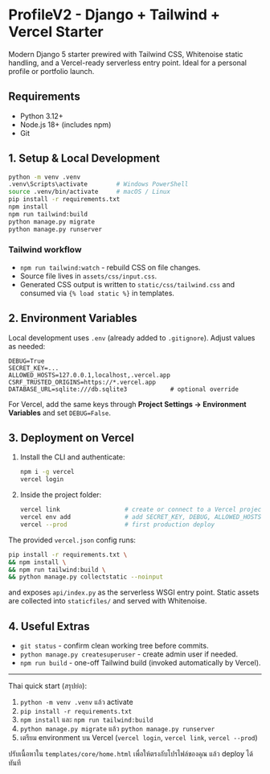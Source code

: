 # ProfileV2 - Django + Tailwind + Vercel Starter

Modern Django 5 starter prewired with Tailwind CSS, Whitenoise static handling, and a Vercel-ready serverless entry point. Ideal for a personal profile or portfolio launch.

## Requirements

- Python 3.12+
- Node.js 18+ (includes npm)
- Git

## 1. Setup & Local Development

```bash
python -m venv .venv
.venv\Scripts\activate        # Windows PowerShell
source .venv/bin/activate     # macOS / Linux
pip install -r requirements.txt
npm install
npm run tailwind:build
python manage.py migrate
python manage.py runserver
```

### Tailwind workflow

- `npm run tailwind:watch` - rebuild CSS on file changes.
- Source file lives in `assets/css/input.css`.
- Generated CSS output is written to `static/css/tailwind.css` and consumed via `{% load static %}` in templates.

## 2. Environment Variables

Local development uses `.env` (already added to `.gitignore`). Adjust values as needed:

```
DEBUG=True
SECRET_KEY=...
ALLOWED_HOSTS=127.0.0.1,localhost,.vercel.app
CSRF_TRUSTED_ORIGINS=https://*.vercel.app
DATABASE_URL=sqlite:///db.sqlite3            # optional override
```

For Vercel, add the same keys through **Project Settings -> Environment Variables** and set `DEBUG=False`.

## 3. Deployment on Vercel

1. Install the CLI and authenticate:
   ```bash
   npm i -g vercel
   vercel login
   ```
2. Inside the project folder:
   ```bash
   vercel link                  # create or connect to a Vercel project
   vercel env add               # add SECRET_KEY, DEBUG, ALLOWED_HOSTS, CSRF_TRUSTED_ORIGINS, DATABASE_URL (if any)
   vercel --prod                # first production deploy
   ```

The provided `vercel.json` config runs:

```bash
pip install -r requirements.txt \
&& npm install \
&& npm run tailwind:build \
&& python manage.py collectstatic --noinput
```

and exposes `api/index.py` as the serverless WSGI entry point. Static assets are collected into `staticfiles/` and served with Whitenoise.

## 4. Useful Extras

- `git status` - confirm clean working tree before commits.
- `python manage.py createsuperuser` - create admin user if needed.
- `npm run build` - one-off Tailwind build (invoked automatically by Vercel).

---

Thai quick start (สรุปย่อ):

1. `python -m venv .venv` แล้ว activate
2. `pip install -r requirements.txt`
3. `npm install` และ `npm run tailwind:build`
4. `python manage.py migrate` แล้ว `python manage.py runserver`
5. เตรียม environment บน Vercel (`vercel login`, `vercel link`, `vercel --prod`)

ปรับเนื้อหาใน `templates/core/home.html` เพื่อให้ตรงกับโปรไฟล์ของคุณ แล้ว deploy ได้ทันที
